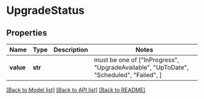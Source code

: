 # UpgradeStatus


## Properties
Name | Type | Description | Notes
------------ | ------------- | ------------- | -------------
**value** | **str** |  |  must be one of ["InProgress", "UpgradeAvailable", "UpToDate", "Scheduled", "Failed", ]

[[Back to Model list]](../README.md#documentation-for-models) [[Back to API list]](../README.md#documentation-for-api-endpoints) [[Back to README]](../README.md)



